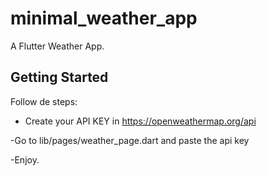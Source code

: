 # minimal_weather_app

A Flutter Weather App.

## Getting Started

Follow de steps: 

- Create your API KEY in https://openweathermap.org/api

-Go to lib/pages/weather_page.dart and paste the api key

-Enjoy.
